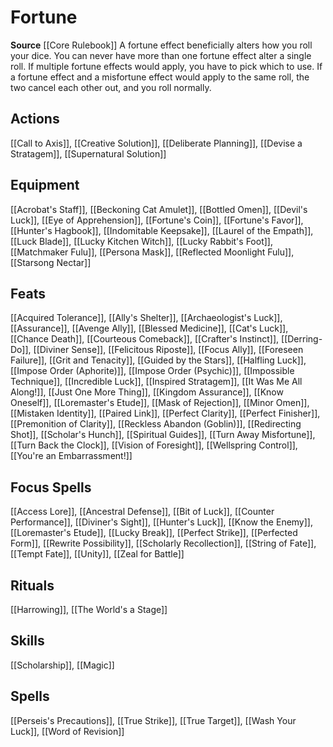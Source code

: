﻿---
id: '76'
name: Fortune
rarity: Common
source: '[[DATABASE/source/Core Rulebook|Core Rulebook]]'
trait:
- Fortune
type: Trait

---
# Fortune

**Source** [[Core Rulebook]] 
A fortune effect beneficially alters how you roll your dice. You can never have more than one fortune effect alter a single roll. If multiple fortune effects would apply, you have to pick which to use. If a fortune effect and a misfortune effect would apply to the same roll, the two cancel each other out, and you roll normally.

## Actions

[[Call to Axis]], [[Creative Solution]], [[Deliberate Planning]], [[Devise a Stratagem]], [[Supernatural Solution]]

## Equipment

[[Acrobat's Staff]], [[Beckoning Cat Amulet]], [[Bottled Omen]], [[Devil's Luck]], [[Eye of Apprehension]], [[Fortune's Coin]], [[Fortune's Favor]], [[Hunter's Hagbook]], [[Indomitable Keepsake]], [[Laurel of the Empath]], [[Luck Blade]], [[Lucky Kitchen Witch]], [[Lucky Rabbit's Foot]], [[Matchmaker Fulu]], [[Persona Mask]], [[Reflected Moonlight Fulu]], [[Starsong Nectar]]

## Feats

[[Acquired Tolerance]], [[Ally's Shelter]], [[Archaeologist's Luck]], [[Assurance]], [[Avenge Ally]], [[Blessed Medicine]], [[Cat's Luck]], [[Chance Death]], [[Courteous Comeback]], [[Crafter's Instinct]], [[Derring-Do]], [[Diviner Sense]], [[Felicitous Riposte]], [[Focus Ally]], [[Foreseen Failure]], [[Grit and Tenacity]], [[Guided by the Stars]], [[Halfling Luck]], [[Impose Order (Aphorite)]], [[Impose Order (Psychic)]], [[Impossible Technique]], [[Incredible Luck]], [[Inspired Stratagem]], [[It Was Me All Along!]], [[Just One More Thing]], [[Kingdom Assurance]], [[Know Oneself]], [[Loremaster's Etude]], [[Mask of Rejection]], [[Minor Omen]], [[Mistaken Identity]], [[Paired Link]], [[Perfect Clarity]], [[Perfect Finisher]], [[Premonition of Clarity]], [[Reckless Abandon (Goblin)]], [[Redirecting Shot]], [[Scholar's Hunch]], [[Spiritual Guides]], [[Turn Away Misfortune]], [[Turn Back the Clock]], [[Vision of Foresight]], [[Wellspring Control]], [[You're an Embarrassment!]]

## Focus Spells

[[Access Lore]], [[Ancestral Defense]], [[Bit of Luck]], [[Counter Performance]], [[Diviner's Sight]], [[Hunter's Luck]], [[Know the Enemy]], [[Loremaster's Etude]], [[Lucky Break]], [[Perfect Strike]], [[Perfected Form]], [[Rewrite Possibility]], [[Scholarly Recollection]], [[String of Fate]], [[Tempt Fate]], [[Unity]], [[Zeal for Battle]]

## Rituals

[[Harrowing]], [[The World's a Stage]]

## Skills

[[Scholarship]], [[Magic]]

## Spells

[[Perseis's Precautions]], [[True Strike]], [[True Target]], [[Wash Your Luck]], [[Word of Revision]]